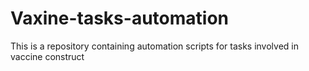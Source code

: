 # Vaxine-tasks-automation

This is a repository containing automation scripts for tasks involved in vaccine construct
